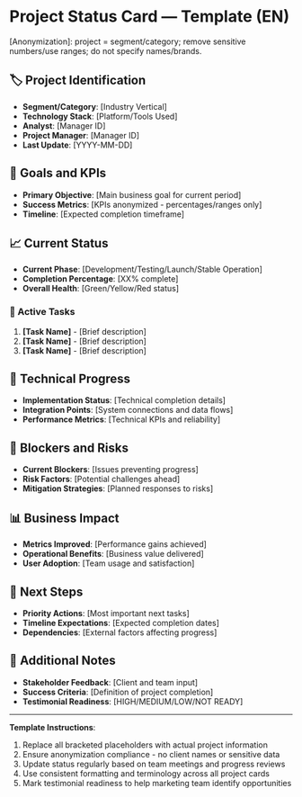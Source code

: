 # Project Status Card — Template (EN)

[Anonymization]: project = segment/category; remove sensitive numbers/use ranges; do not specify names/brands.

## 🏷️ Project Identification
- **Segment/Category**: [Industry Vertical]
- **Technology Stack**: [Platform/Tools Used]
- **Analyst**: [Manager ID]
- **Project Manager**: [Manager ID]
- **Last Update**: [YYYY-MM-DD]

## 🎯 Goals and KPIs
- **Primary Objective**: [Main business goal for current period]
- **Success Metrics**: [KPIs anonymized - percentages/ranges only]
- **Timeline**: [Expected completion timeframe]

## 📈 Current Status
- **Current Phase**: [Development/Testing/Launch/Stable Operation]
- **Completion Percentage**: [XX% complete]
- **Overall Health**: [Green/Yellow/Red status]

### 🔄 Active Tasks
1. **[Task Name]** - [Brief description]
2. **[Task Name]** - [Brief description]
3. **[Task Name]** - [Brief description]

## 🔧 Technical Progress
- **Implementation Status**: [Technical completion details]
- **Integration Points**: [System connections and data flows]
- **Performance Metrics**: [Technical KPIs and reliability]

## 🚨 Blockers and Risks
- **Current Blockers**: [Issues preventing progress]
- **Risk Factors**: [Potential challenges ahead]
- **Mitigation Strategies**: [Planned responses to risks]

## 📊 Business Impact
- **Metrics Improved**: [Performance gains achieved]
- **Operational Benefits**: [Business value delivered]
- **User Adoption**: [Team usage and satisfaction]

## 🎯 Next Steps
- **Priority Actions**: [Most important next tasks]
- **Timeline Expectations**: [Expected completion dates]
- **Dependencies**: [External factors affecting progress]

## 📝 Additional Notes
- **Stakeholder Feedback**: [Client and team input]
- **Success Criteria**: [Definition of project completion]
- **Testimonial Readiness**: [HIGH/MEDIUM/LOW/NOT READY]

---

**Template Instructions**: 
1. Replace all bracketed placeholders with actual project information
2. Ensure anonymization compliance - no client names or sensitive data
3. Update status regularly based on team meetings and progress reviews
4. Use consistent formatting and terminology across all project cards
5. Mark testimonial readiness to help marketing team identify opportunities

